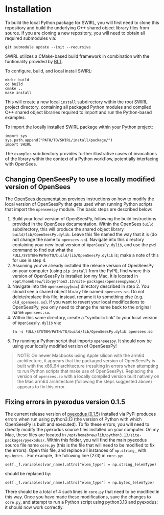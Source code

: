 # Installation

To build the local Python package for SWIRL, you will first need to clone this repository and build the underlying C++ shared object library files from source. If you are cloning a new repository, you will need to obtain all required submodules via:
```
git submodule update --init --recursive
```
SWIRL utilizes a CMake-based build framework in combination with the funtionality provided by [BLT](https://llnl-blt.readthedocs.io/en/develop/).

To configure, build, and local install SWIRL:
```
mkdir build
cd build
cmake ..
make install
```
This will create a new local `install` subdirectory within the root SWIRL project directory, containing all packaged Python modules and compiled C++ shared object libraries required to import and run the Python-based examples.

To import the locally installed SWIRL package within your Python project:
```
import sys
sys.path.append("PATH/TO/SWIRL/install/package/")
import SWIRL
```
The `examples` subdirectory provides further illustrative cases of invocations of the library within the context of a Python workflow, potentially interfacing with OpenSees.

## Changing OpenSeesPy to use a locally modified version of OpenSees

The [OpenSees documentation](https://opensees.github.io/OpenSeesDocumentation/developer/build.html) provides instructions on how to modify the local version of OpenSeesPy that gets used when running Python scripts that import the `openseespy` module. The basic steps are described below:
1. Build your local version of OpenSeesPy, following the build instructions provided in the OpenSees documentation. Within the OpenSees `build` subdirectory, this will produce the shared object library `build/lib/OpenSeesPy.dylib`. Leave this file named the way that it is (do not change the name to `opensees.so`). Navigate into this directory containing your new local version of `OpenSeesPy.dylib`, and use the `pwd` command to find out what the `FULL/SYSTEM/PATH/TO/build/lib/OpenSeesPy.dylib` is; make a note of this for use in step 4. 
2. Assuming you've already installed the release version of OpenSeesPy on your computer (using `pip install` from the PyPI), find where this version of OpenSeesPy is installed (on my Mac, it is located in `/opt/homebrew/lib/python3.13/site-packages/openseespymac/`.)
3. Navigate into the `openseespy`(`mac`) directory described in step 2. You should see a shared object library file named `opensees.so`. Do not delete/replace this file; instead, rename it to something else (e.g. `old_opensees.so`). If you want to revert your local modifications to OpenSeesPy, you only need to change the name back to the original name `opensees.so`.
4. Within this same directory, create a "symbolic link" to your local version of `OpenSeesPy.dylib` via:
   ```
   ln -s FULL/SYSTEM/PATH/TO/build/lib/OpenSeesPy.dylib opensees.so
   ```
5. Try running a Python script that imports `openseespy`. It should now be using your locally modified version of OpenSeesPy!

> NOTE: On newer Macbooks using Apple silicon with the arm64 architecture, it appears that the packaged version of OpenSeesPy is built with the x86_64 architecture (resulting in errors when attempting to run Python scripts that make use of OpenSeesPy). Replacing the version of `opensees.so` with a locally compiled version built natively on the Mac arm64 architecture (following the steps suggested above) appears to fix this error.

## Fixing errors in pyexodus version 0.1.5

The current release version of [pyexodus (0.1.5)](https://pypi.org/project/pyexodus/) installed via PyPI produces errors when run using python3.13 (the version of Python with which OpenSeesPy is built and executed). To fix these errors, you will need to directly modify the pyexodus source files installed on your computer. On my Mac, these files are located in `/opt/homebrew/lib/python3.13/site-packages/pyexodus/`. Within this folder, you will find the main pyexodus source file name `core.py` (this is the file that will need to be modified to fix the errors). Open this file, and replace all instances of `np.string_` with `np.bytes_`. For example, the following line (273) in `core.py`:
```
self._f.variables[var_name].attrs["elem_type"] = np.string_(elemType)
```
should be replaced by:
```
self._f.variables[var_name].attrs["elem_type"] = np.bytes_(elemType)
```
There should be a total of 4 such lines in `core.py` that need to be modified in this way. Once you have made these modifications, save the changes to `core.py`, and attempt to run a Python script using python3.13 and pyexodus; it should now work correctly.
